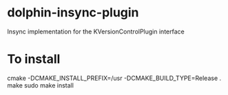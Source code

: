 dolphin-insync-plugin
=====================

Insync implementation for the KVersionControlPlugin interface


To install
==========

cmake -DCMAKE_INSTALL_PREFIX=/usr -DCMAKE_BUILD_TYPE=Release .
make
sudo make install
